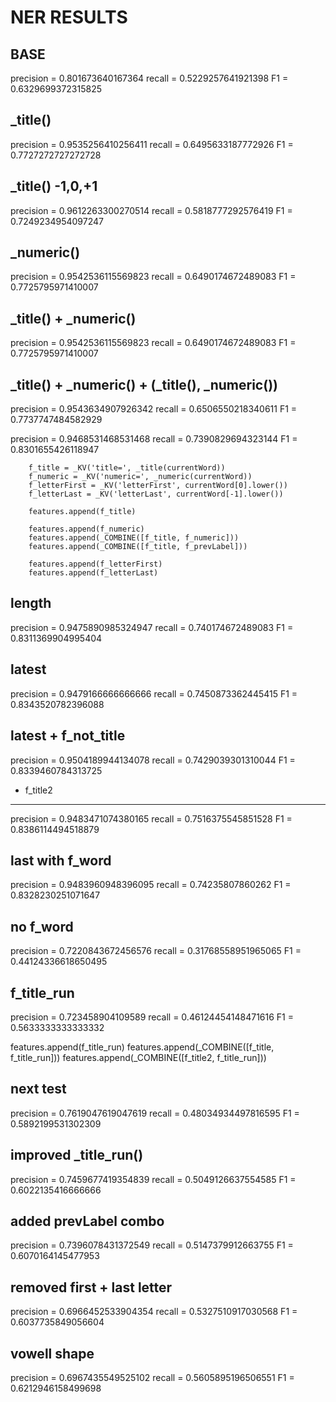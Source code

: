 NER RESULTS
===========
BASE
----
precision = 0.801673640167364
recall = 0.5229257641921398
F1 = 0.6329699372315825

_title()
--------
precision = 0.9535256410256411
recall = 0.6495633187772926
F1 = 0.7727272727272728

_title() -1,0,+1
----------------
precision = 0.9612263300270514
recall = 0.5818777292576419
F1 = 0.7249234954097247

_numeric()
----------
precision = 0.9542536115569823
recall = 0.6490174672489083
F1 = 0.7725795971410007

_title() + _numeric()
---------------------
precision = 0.9542536115569823
recall = 0.6490174672489083
F1 = 0.7725795971410007

_title() + _numeric() + (_title(), _numeric())
----------------------------------------------
precision = 0.9543634907926342
recall = 0.6506550218340611
F1 = 0.7737747484582929

precision = 0.9468531468531468
recall = 0.7390829694323144
F1 = 0.8301655426118947


        f_title = _KV('title=', _title(currentWord))
        f_numeric = _KV('numeric=', _numeric(currentWord))
        f_letterFirst = _KV('letterFirst', currentWord[0].lower())
        f_letterLast = _KV('letterLast', currentWord[-1].lower())
        
        features.append(f_title)
        
        features.append(f_numeric)
        features.append(_COMBINE([f_title, f_numeric]))
        features.append(_COMBINE([f_title, f_prevLabel]))
        
        features.append(f_letterFirst)
        features.append(f_letterLast)
        
length
------
precision = 0.9475890985324947
recall = 0.740174672489083
F1 = 0.8311369904995404     


latest
------   
precision = 0.9479166666666666
recall = 0.7450873362445415
F1 = 0.8343520782396088

latest + f_not_title
--------------------   
precision = 0.9504189944134078
recall = 0.7429039301310044
F1 = 0.8339460784313725

+ f_title2
----------
precision = 0.9483471074380165
recall = 0.7516375545851528
F1 = 0.8386114494518879

last with f_word
---------------- 
precision = 0.9483960948396095
recall = 0.74235807860262
F1 = 0.8328230251071647       

no f_word
---------
precision = 0.7220843672456576
recall = 0.31768558951965065
F1 = 0.44124336618650495

f_title_run
-----------
precision = 0.723458904109589
recall = 0.46124454148471616
F1 = 0.5633333333333332

features.append(f_title_run)
features.append(_COMBINE([f_title, f_title_run]))
features.append(_COMBINE([f_title2, f_title_run]))

next test
---------
precision = 0.7619047619047619
recall = 0.48034934497816595
F1 = 0.5892199531302309

improved _title_run()
---------------------
precision = 0.7459677419354839
recall = 0.5049126637554585
F1 = 0.6022135416666666

added prevLabel combo
---------------------
precision = 0.7396078431372549
recall = 0.5147379912663755
F1 = 0.6070164145477953

removed first + last letter
---------------------------
precision = 0.6966452533904354
recall = 0.5327510917030568
F1 = 0.6037735849056604

vowell shape
------------
precision = 0.6967435549525102
recall = 0.5605895196506551
F1 = 0.6212946158499698
